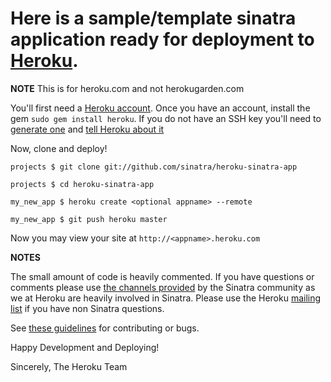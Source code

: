 # Here is a sample/template sinatra application ready for deployment to [Heroku](http://heroku.com).

**NOTE** This is for heroku.com and not herokugarden.com

You'll first need a [Heroku account](http://heroku.com/signup).  Once you have an account, install
the gem `sudo gem install heroku`.  If you do not have an SSH key
you'll need to [generate
one](http://heroku.com/docs/index.html#_setting_up_ssh_public_keys)
and [tell Heroku about
it](http://heroku.com/docs/index.html#_manage_keys_on_heroku)

Now, clone and deploy!

`projects $ git clone git://github.com/sinatra/heroku-sinatra-app`

`projects $ cd heroku-sinatra-app`

`my_new_app $ heroku create <optional appname> --remote`

`my_new_app $ git push heroku master`

Now you may view your site at `http://<appname>.heroku.com`

**NOTES**

The small amount of code is heavily commented. If you have questions
or comments please use [the channels provided](http://www.sinatrarb.com/contributing.html) by the Sinatra community as
we at Heroku are heavily involved in Sinatra.  Please use the Heroku [mailing list](http://groups.google.com/group/heroku) if you
have non Sinatra questions.

See [these guidelines](http://www.sinatrarb.com/contributing.html) for
contributing or bugs.

Happy Development and Deploying!

Sincerely,
The Heroku Team
